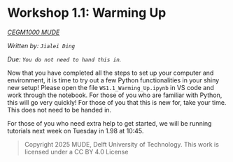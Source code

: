 # Workshop 1.1: Warming Up

*[CEGM1000 MUDE](http://mude.citg.tudelft.nl/)*

*Written by: `Jialei Ding`*

*Due: `You do not need to hand this in`.*

Now that you have completed all the steps to set up your computer and environment, it is time to try out a few Python functionalities in your shiny new setup!
Please open the file `WS1.1_Warming_Up.ipynb` in VS code and work through the notebook. 
For those of you who are familiar with Python, this will go very quickly! For those of you that this is new for, take your time. This does not need to be handed in. 

For those of you who need extra help to get started, we will be running tutorials next week on Tuesday in 1.98 at 10:45.

> Copyright 2025 MUDE, Delft University of Technology. This work is licensed under a CC BY 4.0 License
